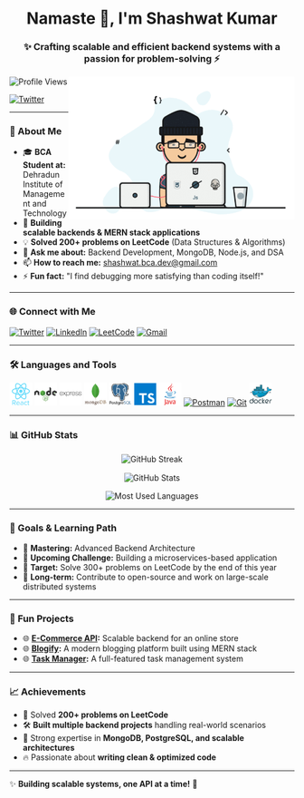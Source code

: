 <h1 align="center">Namaste 🙏, I'm Shashwat Kumar</h1>
<h3 align="center">✨ Crafting scalable and efficient backend systems with a passion for problem-solving ⚡</h3>

<img align="right" alt="Hello" width="400" src="https://raw.githubusercontent.com/AlaeddineMessadi/AlaeddineMessadi/main/web-developer-chilling.gif" />

<p align="left"> 
  <img src="https://komarev.com/ghpvc/?username=shashwatkumar-dev&label=Profile%20views&color=0e75b6&style=flat" alt="Profile Views" />
</p>

<p align="left">
  <a href="https://twitter.com/shashwat_codes" target="_blank">
    <img src="https://img.shields.io/twitter/follow/shashwat_codes?logo=twitter&style=for-the-badge" alt="Twitter" />
  </a>
</p>

---

### 🚀 About Me
- 🎓 **BCA Student at:** Dehradun Institute of Management and Technology  
- 🔭 **Building scalable backends & MERN stack applications**  
- 💡 **Solved 200+ problems on LeetCode** (Data Structures & Algorithms)  
- 💬 **Ask me about:** Backend Development, MongoDB, Node.js, and DSA  
- 📫 **How to reach me:** shashwat.bca.dev@gmail.com  
- ⚡ **Fun fact:** "I find debugging more satisfying than coding itself!"  

---

### 🌐 Connect with Me
<p align="left">
  <a href="https://twitter.com/shashwat_codes" target="blank"><img align="center" src="https://raw.githubusercontent.com/rahuldkjain/github-profile-readme-generator/master/src/images/icons/Social/twitter.svg" alt="Twitter" height="30" width="40" /></a>
  <a href="https://www.linkedin.com/in/shashwat-kumar-000a5a319" target="blank"><img align="center" src="https://raw.githubusercontent.com/rahuldkjain/github-profile-readme-generator/master/src/images/icons/Social/linked-in-alt.svg" alt="LinkedIn" height="30" width="40" /></a>
  <a href="https://leetcode.com/u/Shashwatk16/" target="blank"><img align="center" src="https://raw.githubusercontent.com/rahuldkjain/github-profile-readme-generator/master/src/images/icons/Social/leet-code.svg" alt="LeetCode" height="30" width="40" /></a>
  <a href="mailto:shashwatk806@gmail.com" target="blank"><img align="center" src="https://upload.wikimedia.org/wikipedia/commons/8/80/Email_Shiny_Icon.svg" alt="Gmail" height="30" width="40" /></a>
</p>

---

### 🛠️ Languages and Tools
<p align="left">
  <a href="https://reactjs.org/" target="_blank"><img src="https://raw.githubusercontent.com/devicons/devicon/master/icons/react/react-original-wordmark.svg" alt="React" width="40" height="40" /></a>
  <a href="https://nodejs.org/" target="_blank"><img src="https://raw.githubusercontent.com/devicons/devicon/master/icons/nodejs/nodejs-original-wordmark.svg" alt="Node.js" width="40" height="40" /></a>
  <a href="https://expressjs.com" target="_blank"><img src="https://raw.githubusercontent.com/devicons/devicon/master/icons/express/express-original-wordmark.svg" alt="Express" width="40" height="40" /></a>
  <a href="https://www.mongodb.com/" target="_blank"><img src="https://raw.githubusercontent.com/devicons/devicon/master/icons/mongodb/mongodb-original-wordmark.svg" alt="MongoDB" width="40" height="40" /></a>
  <a href="https://www.postgresql.org" target="_blank"><img src="https://raw.githubusercontent.com/devicons/devicon/master/icons/postgresql/postgresql-original-wordmark.svg" alt="PostgreSQL" width="40" height="40" /></a>
  <a href="https://www.typescriptlang.org/" target="_blank"><img src="https://raw.githubusercontent.com/devicons/devicon/master/icons/typescript/typescript-original.svg" alt="TypeScript" width="40" height="40" /></a>
  <a href="https://www.java.com/" target="_blank"><img src="https://raw.githubusercontent.com/devicons/devicon/master/icons/java/java-original-wordmark.svg" alt="Java" width="40" height="40" /></a>
  <a href="https://www.postman.com/" target="_blank"><img src="https://www.vectorlogo.zone/logos/getpostman/getpostman-icon.svg" alt="Postman" width="40" height="40" /></a>
  <a href="https://git-scm.com/" target="_blank"><img src="https://www.vectorlogo.zone/logos/git-scm/git-scm-icon.svg" alt="Git" width="40" height="40" /></a>
  <a href="https://www.docker.com/" target="_blank"><img src="https://raw.githubusercontent.com/devicons/devicon/master/icons/docker/docker-original-wordmark.svg" alt="Docker" width="40" height="40" /></a>
</p>

---

### 📊 GitHub Stats
<p align="center">
  <img align="center" src="https://github-readme-streak-stats.herokuapp.com/?user=shashwatkumar-dev&theme=radical" alt="GitHub Streak" />
</p>
<p align="center">
  <img align="center" src="https://github-readme-stats.vercel.app/api?username=shashwatkumar-dev&show_icons=true&theme=radical" alt="GitHub Stats" />
</p>
<p align="center">
  <img align="center" src="https://github-readme-stats.vercel.app/api/top-langs/?username=shashwatkumar-dev&layout=compact&theme=radical" alt="Most Used Languages" />
</p>

---

### 🎯 Goals & Learning Path
- 📍 **Mastering:** Advanced Backend Architecture  
- 📍 **Upcoming Challenge:** Building a microservices-based application  
- 📍 **Target:** Solve 300+ problems on LeetCode by the end of this year  
- 📍 **Long-term:** Contribute to open-source and work on large-scale distributed systems  

---

### 🌟 Fun Projects
- 🌐 **[E-Commerce API](https://github.com/shashwatkumar-dev/ecommerce-api):** Scalable backend for an online store  
- 🌐 **[Blogify](https://github.com/shashwatkumar-dev/blogify):** A modern blogging platform built using MERN stack  
- 🌐 **[Task Manager](https://github.com/shashwatkumar-dev/task-manager):** A full-featured task management system  

---

### 📈 Achievements
- 🎯 Solved **200+ problems on LeetCode**  
- 🛠️ **Built multiple backend projects** handling real-world scenarios  
- 🚀 Strong expertise in **MongoDB, PostgreSQL, and scalable architectures**  
- 🔥 Passionate about **writing clean & optimized code**  

---

✨ **Building scalable systems, one API at a time!** 🚀  

 
 


